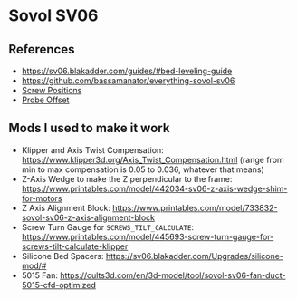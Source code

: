 # Sovol SV06

## References

- https://sv06.blakadder.com/guides/#bed-leveling-guide
- https://github.com/bassamanator/everything-sovol-sv06
- [Screw Positions](https://github.com/bassamanator/Sovol-SV06-firmware/blob/971ae19cfa320956a7843eeb30905456b14c1608/printer.cfg#L191-L213)
- [Probe Offset](https://github.com/bassamanator/Sovol-SV06-firmware/blob/971ae19cfa320956a7843eeb30905456b14c1608/printer.cfg#L143-L145)

## Mods I used to make it work

- Klipper and Axis Twist Compensation: https://www.klipper3d.org/Axis_Twist_Compensation.html (range from min to max compensation is 0.05 to 0.036, whatever that means)
- Z-Axis Wedge to make the Z perpendicular to the frame: https://www.printables.com/model/442034-sv06-z-axis-wedge-shim-for-motors
- Z Axis Alignment Block: https://www.printables.com/model/733832-sovol-sv06-z-axis-alignment-block
- Screw Turn Gauge for `SCREWS_TILT_CALCULATE`: https://www.printables.com/model/445693-screw-turn-gauge-for-screws-tilt-calculate-klipper
- Silicone Bed Spacers: https://sv06.blakadder.com/Upgrades/silicone-mod/#
- 5015 Fan: https://cults3d.com/en/3d-model/tool/sovol-sv06-fan-duct-5015-cfd-optimized

